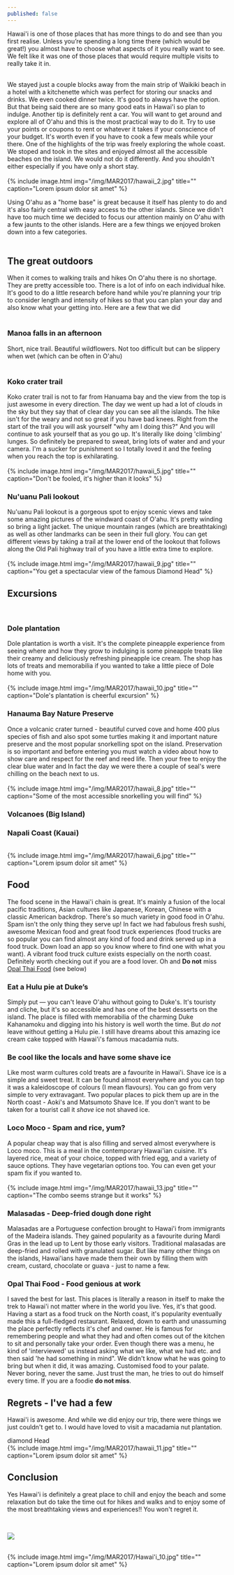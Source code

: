 ```yaml
---
published: false
---
```


Hawai'i is one of those places that has more things to do and see than you first realise. Unless you’re spending a long time there (which would be great!) you almost have to choose what aspects of it you really want to see. We felt like it was one of those places that would require multiple visits to really take it in.
<br>
<br>

We stayed just a couple blocks away from the main strip of Waikiki beach in a hotel with a kitchenette which was perfect for storing our snacks and drinks.  We even cooked dinner twice.  It's good to always have the option.  But that being said there are so many good eats in Hawai'i so plan to indulge.  Another tip is definitely rent a car.  You will want to get around and explore all of O'ahu and this is the most practical way to do it.  Try to use your points or coupons to rent or whatever it takes if your conscience of your budget.  It's worth even if you have to cook a few meals while your there.  One of the highlights of the trip was freely exploring the whole coast. We stoped and took in the sites and enjoyed almost all the accessible beaches on the island.  We would not do it differently.  And you shouldn't either especially if you have only a short stay.  
<br>
{% include image.html
            img="/img/MAR2017/hawaii_2.jpg"
            title=""
            caption="Lorem ipsum dolor sit amet" %}

Using O'ahu as a "home base" is great because it itself has plenty to do and it's also fairly central with easy access to the other islands. Since we didn't have too much time we decided to focus our attention mainly on O'ahu with a few jaunts to the other islands. Here are a few things we enjoyed broken down into a few categories.
<br>
<br>

## The great outdoors
When it comes to walking trails and hikes On O'ahu there is no shortage.  They are pretty accessible too. There is a lot of info on each individual hike. It's good to do a little research before hand while you're planning your trip to consider length and intensity of hikes so that you can plan your day and also know what your getting into.
Here are a few that we did
<br>
<br>

### Manoa falls in an afternoon
Short, nice trail. Beautiful wildflowers. Not too difficult but can be slippery when wet (which can be often in O'ahu)
<br>
<br>

### Koko crater trail
Koko crater trail is not to far from Hanuama bay and the view from the top is just awesome in every direction. The day we went up had a lot of clouds in the sky but they say that of clear day you can see all the islands. The hike isn't for the weary and not so great if you have bad knees. Right from the start of the trail you will ask yourself "why am I doing this?" And you will continue to ask yourself that as you go up.  It's literally like doing 'climbing' lunges.  So definitely be prepared to sweat, bring lots of water and and your camera. I'm a sucker for punishment so I totally loved it and the feeling when you reach the top is exhilarating.
<br>
<br>
{% include image.html
            img="/img/MAR2017/hawaii_5.jpg"
            title=""
            caption="Don't be fooled, it's higher than it looks" %}

### Nu'uanu Pali lookout
Nu'uanu Pali lookout is a gorgeous spot to enjoy scenic views and take some amazing pictures of the windward coast of O'ahu. It's pretty winding so bring a light jacket. The unique mountain ranges (which are breathtaking) as well as other landmarks can be seen in their full glory.  You can get different views by taking a trail at the lower end of the lookout that follows along the Old Pali highway trail of you have a little extra time to explore.  
<br>
{% include image.html
            img="/img/MAR2017/hawaii_9.jpg"
            title=""
            caption="You get a spectacular view of the famous Diamond Head" %}

## Excursions
<br>

### Dole plantation
Dole plantation is worth a visit. It's the complete pineapple experience from seeing where and how they grow to indulging is some pineapple treats like their creamy and deliciously refreshing pineapple ice cream. The shop has lots of treats and memorabilia if you wanted to take a little piece of Dole home with you.
<br>
<br>
{% include image.html
            img="/img/MAR2017/hawaii_10.jpg"
            title=""
            caption="Dole's plantation is cheerful excursion" %}

### Hanauma Bay Nature Preserve
Once a volcanic crater turned - beautiful curved cove and home 400 plus species of fish and also spot some turtles making it and important nature preserve and the most popular snorkelling spot on the island.  Preservation is so important and before entering you must watch a video about how to show care and respect for the reef and reed life. Then your free to enjoy the clear blue water and In fact the day we were there a couple of seal's were chilling on the beach next to us.
<br>
<br>
{% include image.html
            img="/img/MAR2017/hawaii_8.jpg"
            title=""
            caption="Some of the most accessible snorkelling you will find" %}

### Volcanoes (Big Island)

### Napali Coast (Kauai)

<br>
{% include image.html
            img="/img/MAR2017/hawaii_6.jpg"
            title=""
            caption="Lorem ipsum dolor sit amet" %}

## Food
The food scene in the Hawai'i chain is great. It's mainly a fusion of the local pacific traditions, Asian cultures like Japanese, Korean, Chinese with a classic American backdrop. There's so much variety in good food in O'ahu.  Spam isn't  the only thing they serve up! In fact we had fabulous fresh sushi, awesome Mexican food and great food truck experiences (food trucks are so popular you can find almost any kind of food and drink served up in a food truck. Down load an app so you know where to find one with what you want). A vibrant food truck culture exists especially on the north coast. Definitely worth checking out if you are a food lover. Oh and **Do not** miss [Opal Thai Food](http://opalthai.com) (see below)
<br>

### Eat a Hulu pie at Duke’s
Simply put &mdash; you can't leave O'ahu without going to Duke's. It's touristy and cliche, but it's so accessible and has one of the best desserts on the island. The place is filled with memorabilia of the charming Duke Kahanamoku and digging into his history is well worth the time. But *do not* leave without getting a Hulu pie. I still have dreams about this amazing ice cream cake topped with Hawai'i's famous macadamia nuts.
<br>

### Be cool like the locals and have some shave ice
Like most warm cultures cold treats are a favourite in Hawai'i. Shave ice is a simple and sweet treat. It can be found almost everywhere and you can top it was a kaleidoscope of colours (I mean flavours). You can go from very simple to very extravagant. Two popular places to pick them up are in the North coast - Aoki's and Matsumoto Shave Ice. If you don't want to be taken for a tourist call it *shave* ice not shaved ice.
<br>

### Loco Moco - Spam and rice, yum?
A popular cheap way that is also filling and served almost everywhere is Loco moco.  This is a meal in the contemporary Hawai'ian cuisine. It's layered rice, meat of your choice, topped with fried egg, and a variety of sauce options. They have vegetarian options too.  You can even get your spam fix if you wanted to.   
<br>
{% include image.html
            img="/img/MAR2017/hawaii_13.jpg"
            title=""
            caption="The combo seems strange but it works" %}

### Malasadas - Deep-fried dough done right
Malasadas are a Portuguese confection brought to Hawai'i from immigrants of the Madeira islands. They gained popularity as a favourite during Mardi Gras in the lead up to Lent by those early visitors. Traditional malasadas are deep-fried and rolled with granulated sugar. But like many other things on the islands, Hawai'ians have made them their own by filling them with cream, custard, chocolate or guava - just to name a few.
<br>

### Opal Thai Food - Food genious at work
I saved the best for last. This places is literally a reason in itself to make the trek to Hawai'i not matter where in the world you live. Yes, it's that good. Having a start as a food truck on the North coast, it's popularity eventually made this a full-fledged restaurant. Relaxed, down to earth and unassuming the place perfectly reflects it's chef and owner. He is famous for remembering people and what they had and often comes out of the kitchen to sit and personally take your order. Even though there was a menu, he kind of 'interviewed' us instead asking what we like, what we had etc. and then said 'he had something in mind". We didn't know what he was going to bring but when it did, it was amazing. Customised food to your palate. Never boring, never the same. Just trust the man, he tries to out do himself every time. If you are a foodie **do not miss**.
<br>

## Regrets - I've had a few

Hawai'i is awesome. And while we did enjoy our trip, there were things we just couldn't get to. I would have loved to visit a macadamia nut plantation.

diamond Head
<br>
{% include image.html
            img="/img/MAR2017/hawaii_11.jpg"
            title=""
            caption="Lorem ipsum dolor sit amet" %}


## Conclusion
Yes Hawai'i  is definitely a great place to chill and enjoy the beach and some relaxation but do take the time out for hikes and walks and to enjoy some of the most breathtaking views and experiences!! You won't regret it.  


<br>
<p class="apple__news__logo"><a href="https://apple.news/TKVtoVhGUQSuiufA4bqI-gg"><img src="{{ basesite.url }}/img/apple_news.svg" /></a></p>


<br>
{% include image.html
    img="/img/MAR2017/Hawai'i_10.jpg"
    title=""
    caption="Lorem ipsum dolor sit amet" %}
